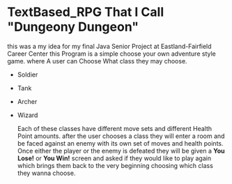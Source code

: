 # TextBased_RPG That I Call "Dungeony Dungeon"
  this was a my idea for my final Java Senior Project at Eastland-Fairfield Career Center
this Program is a simple choose your own adventure style game. where A user can Choose
What class they may choose. 

* Soldier
* Tank
* Archer
* Wizard

  Each of these classes have different move sets and different Health Point amounts.
after the user chooses a class they will enter a room and be faced against an enemy with 
its own set of moves and health points. Once either the player or the enemy is defeated they 
will be given a **You Lose!** or **You Win!** screen and asked if they would like to play again
which brings them back to the very beginning choosing which class they wanna choose.
